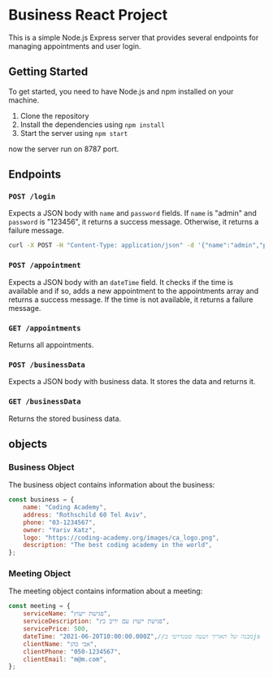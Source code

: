 # Business React Project

This is a simple Node.js Express server that provides several endpoints for managing appointments and user login.

## Getting Started

To get started, you need to have Node.js and npm installed on your machine.

1. Clone the repository
2. Install the dependencies using `npm install`
3. Start the server using `npm start`

now the server run on 8787 port.

## Endpoints

### `POST /login`

Expects a JSON body with `name` and `password` fields. If `name` is "admin" and `password` is "123456", it returns a success message. Otherwise, it returns a failure message.


```bash
curl -X POST -H "Content-Type: application/json" -d '{"name":"admin","password":"123456"}' http://localhost:8787/login
```

### `POST /appointment`

Expects a JSON body with an `dateTime` field. It checks if the time is available and if so, adds a new appointment to the appointments array and returns a success message. If the time is not available, it returns a failure message.

### `GET /appointments`

Returns all appointments.

### `POST /businessData`

Expects a JSON body with business data. It stores the data and returns it.

### `GET /businessData`

Returns the stored business data.

## objects

### Business Object

The business object contains information about the business:

```javascript
const business = {
    name: "Coding Academy",
    address: "Rothschild 60 Tel Aviv",
    phone: "03-1234567",
    owner: "Yariv Katz",
    logo: "https://coding-academy.org/images/ca_logo.png",
    description: "The best coding academy in the world",
};
```

### Meeting Object

The meeting object contains information about a meeting:

```javascript
const meeting = {
    serviceName: "פגישת ייעוץ",
    serviceDescription: "פגישת ייעוץ עם יריב כץ",
    servicePrice: 500,
    dateTime: "2021-06-20T10:00:00.000Z",//מבנה של תאריך ושעה סטנדרטי בjs
    clientName: "אבי כהן",
    clientPhone: "050-1234567",
    clientEmail: "m@m.com",
};
```